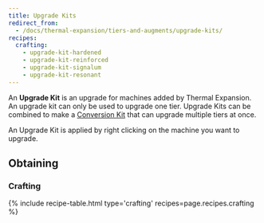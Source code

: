 ```yaml
---
title: Upgrade Kits
redirect_from:
  - /docs/thermal-expansion/tiers-and-augments/upgrade-kits/
recipes:
  crafting:
    - upgrade-kit-hardened
    - upgrade-kit-reinforced
    - upgrade-kit-signalum
    - upgrade-kit-resonant
---
```


An **Upgrade Kit** is an upgrade for machines added by Thermal Expansion. An
upgrade kit can only be used to upgrade one tier. Upgrade Kits can be combined
to make a [Conversion
Kit](/docs/thermal-expansion/tiers-and-augments/conversion-kits/) that can
upgrade multiple tiers at once.

An Upgrade Kit is applied by right clicking on the machine you want to upgrade.

Obtaining
---------

### Crafting
{% include recipe-table.html type='crafting' recipes=page.recipes.crafting %}

